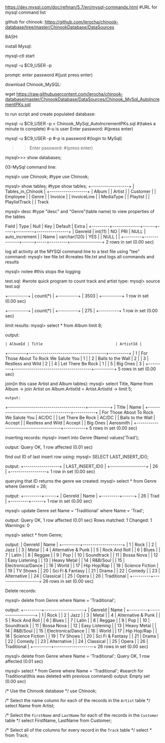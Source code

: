 https://dev.mysql.com/doc/refman/5.7/en/mysql-commands.html             #URL for mysql command list

github for chinook:
https://github.com/lerocha/chinook-database/tree/master/ChinookDatabase/DataSources

BASH:

install Mysql:

mysql-ctl start


mysql -u $C9_USER -p

prompt: enter password      #(just press enter)



download Chinook_MySQL:

wget https://raw.githubusercontent.com/lerocha/chinook-database/master/ChinookDatabase/DataSources/Chinook_MySql_AutoIncrementPKs.sql


to run script and create populated database:

mysql -u $C9_USER -p < Chinook_MySql_AutoIncrementPKs.sql           #(takes a minute to complete) #-u is user
Enter password:                                                     #(press enter)

mysql -u $C9_USER -p       #-p is password                                         #(login to MySql)
>>Enter password:                                                   #(press enter)

mysql>>> show databases;


03-MySql command line:

mysql> use Chinook;             #type use Chinook;

mysql> show tables;             #type show tables;
+-------------------+
| Tables_in_Chinook |
+-------------------+
| Album             |
| Artist            |
| Customer          |
| Employee          |
| Genre             |
| Invoice           |
| InvoiceLine       |
| MediaType         |
| Playlist          |
| PlaylistTrack     |
| Track    


mysql> desc                            #type "desc" and "Genre"(table name) to view properties of the tables 

 Field   | Type         | Null | Key | Default | Extra          |
+---------+--------------+------+-----+---------+----------------+
| GenreId | int(11)      | NO   | PRI | NULL    | auto_increment |
| Name    | varchar(120) | YES  |     | NULL    |                |
+---------+--------------+------+-----+---------+----------------+
2 rows in set (0.00 sec)


log all activity at the MYSQl command line to a text file using "tee" command:
mysql> tee file.txt             #creates file.txt and logs all commands and results

mysql> notee                    #this stops the logging



test.sql:
                        #wrote quick program to count track and artist
type:
mysql> source test.sql

+----------+
| count(*) |
+----------+
|     3503 |
+----------+
1 row in set (0.00 sec)

+----------+
| count(*) |
+----------+
|      275 |
+----------+
1 row in set (0.00 sec)


limit results:
mysql> select * from Album limit 8;

output:
    
    | AlbumId | Title                                 | ArtistId |
+---------+---------------------------------------+----------+
|       1 | For Those About To Rock We Salute You |        1 |
|       2 | Balls to the Wall                     |        2 |
|       3 | Restless and Wild                     |        2 |
|       4 | Let There Be Rock                     |        1 |
|       5 | Big Ones                              |        3 |
+---------+---------------------------------------+----------+
5 rows in set (0.00 sec)


join(in this case Artist and Album tables):
mysql> select Title, Name from Album
    -> join Artist on Album.ArtistId = Artist.ArtistId
    -> limit 5;
    
    output:
+---------------------------------------+-----------+
| Title                                 | Name      |
+---------------------------------------+-----------+
| For Those About To Rock We Salute You | AC/DC     |
| Let There Be Rock                     | AC/DC     |
| Balls to the Wall                     | Accept    |
| Restless and Wild                     | Accept    |
| Big Ones                              | Aerosmith |
+---------------------------------------+-----------+
5 rows in set (0.00 sec)


inserting records:
mysql> insert into Genre (Name) values('Trad');

output:
Query OK, 1 row affected (0.01 sec)


find out ID of last insert row using:
mysql> SELECT LAST_INSERT_ID();

output:
+------------------+
| LAST_INSERT_ID() |
+------------------+
|               26 |
+------------------+
1 row in set (0.00 sec)


querying that ID returns the genre we created:
mysql> select * from Genre where GenreId = 26;

output:
+---------+------+
| GenreId | Name |
+---------+------+
|      26 | Trad |
+---------+------+
1 row in set (0.00 sec)


mysql> update Genre set Name = 'Traditional' where Name = 'Trad';

output:
Query OK, 1 row affected (0.01 sec)
Rows matched: 1  Changed: 1  Warnings: 0

mysql> select * from Genre;

output:
| GenreId | Name               |
+---------+--------------------+
|       1 | Rock               |
|       2 | Jazz               |
|       3 | Metal              |
|       4 | Alternative & Punk |
|       5 | Rock And Roll      |
|       6 | Blues              |
|       7 | Latin              |
|       8 | Reggae             |
|       9 | Pop                |
|      10 | Soundtrack         |
|      11 | Bossa Nova         |
|      12 | Easy Listening     |
|      13 | Heavy Metal        |
|      14 | R&B/Soul           |
|      15 | Electronica/Dance  |
|      16 | World              |
|      17 | Hip Hop/Rap        |
|      18 | Science Fiction    |
|      19 | TV Shows           |
|      20 | Sci Fi & Fantasy   |
|      21 | Drama              |
|      22 | Comedy             |
|      23 | Alternative        |
|      24 | Classical          |
|      25 | Opera              |
|      26 | Traditional        |
+---------+--------------------+
26 rows in set (0.00 sec)

Delete records:

mysql> delete from Genre where Name = 'Traditional';

output:
+---------+--------------------+
| GenreId | Name               |
+---------+--------------------+
|       1 | Rock               |
|       2 | Jazz               |
|       3 | Metal              |
|       4 | Alternative & Punk |
|       5 | Rock And Roll      |
|       6 | Blues              |
|       7 | Latin              |
|       8 | Reggae             |
|       9 | Pop                |
|      10 | Soundtrack         |
|      11 | Bossa Nova         |
|      12 | Easy Listening     |
|      13 | Heavy Metal        |
|      14 | R&B/Soul           |
|      15 | Electronica/Dance  |
|      16 | World              |
|      17 | Hip Hop/Rap        |
|      18 | Science Fiction    |
|      19 | TV Shows           |
|      20 | Sci Fi & Fantasy   |
|      21 | Drama              |
|      22 | Comedy             |
|      23 | Alternative        |
|      24 | Classical          |
|      25 | Opera              |
|      26 | Traditional        |
+---------+--------------------+
26 rows in set (0.00 sec)

mysql> delete from Genre where Name = 'Traditional';
Query OK, 1 row affected (0.01 sec)

mysql> select * from Genre where Name = 'Traditional';      #search for Traditional(this was deleted with previous command)
output:
Empty set (0.00 sec)



/* Use the Chinook database */
use Chinook;

/*
Select the name column for each of the records in
the `Artist` table
*/
select Name from Artist;

/*
Select the `FirstName` and `LastName` for each of the
records in the `Customer` table
*/
select FirstName, LastName from Customer;

/*
Select all of the columns for every record in the `Track`
table
*/
select * from Track;